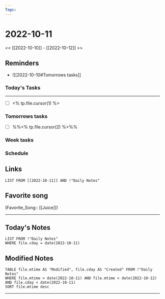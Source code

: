 ```yaml
---
Tags:
---
```

# 2022-10-11
<< [[2022-10-10]] - [[2022-10-12]] >>
## Reminders
- ![[2022-10-10#Tomorrows tasks]]
### Today's Tasks
---
- [ ] <% tp.file.cursor(1) %>



### Tomorrows tasks
- [ ] %%<% tp.file.cursor(2) %>%%
### Week tasks
### Schedule

## Links
```dataview
LIST FROM [[2022-10-11]] AND !"Daily Notes"
```
## Favorite song
(Favorite_Song:: [[Juice]])
___
## Today's Notes
```dataview
LIST FROM !"Daily Notes"
WHERE file.cday = date(2022-10-11)
```
## Modified Notes
```dataview
TABLE file.mtime AS "Modified", file.cday AS "Created" FROM !"Daily Notes" 
WHERE file.mtime > date(2022-10-11) AND file.mtime < date(2022-10-12) AND file.cday < date(2022-10-11)
SORT file.mtime desc
```
___
